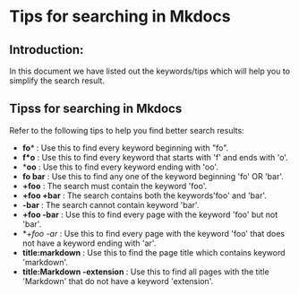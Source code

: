 # Tips for searching in Mkdocs

## Introduction:

In this document we have listed out the keywords/tips which will help you to simplify the search result.

## Tipss for searching in Mkdocs

Refer to the following tips to help you find better search results:                                                              

- **fo*** : Use this to find every keyword beginning with "fo".
- **f*o** : Use this to find every keyword that starts with 'f' and ends with 'o'.
- ***oo** : Use this to find every keyword ending with 'oo'.
- **fo bar** : Use this to find any one of the keyword beginning 'fo' OR 'bar'.
- **+foo** : The search must contain the keyword 'foo'.
- **+foo +bar** : The search contains both the keywords'foo' and 'bar'.
- **-bar** : The search cannot contain keyword 'bar'.
- **+foo -bar** : Use this to find every page with the keyword 'foo' but not 'bar'.
- **+foo -*ar** : Use this to find every page with the keyword 'foo' that does not have a keyword ending with 'ar'.
- **title:markdown** : Use this to find the page title which contains keyword 'markdown'.
- **title:Markdown -extension** : Use this to find all pages with the title 'Markdown' that do not have a keyword 'extension'.
